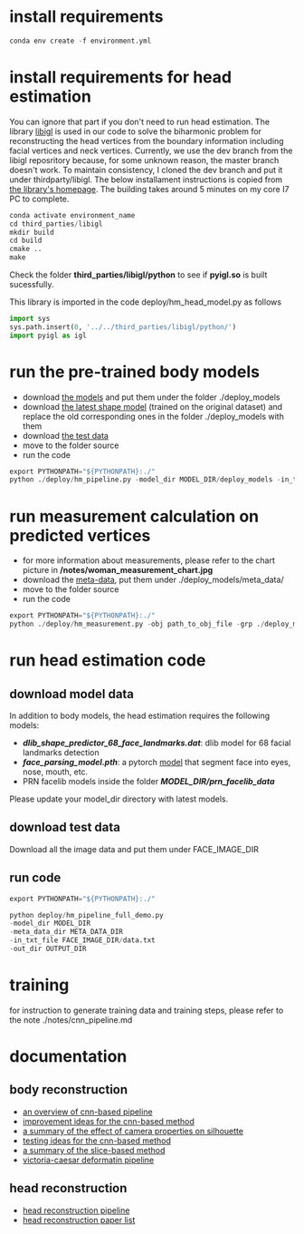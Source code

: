 # install requirements
```python
conda env create -f environment.yml
```
# install requirements for head estimation
You can ignore that part if you don't need to run head estimation.
The library [libigl](https://libigl.github.io) is used in our code to solve the biharmonic problem for reconstructing the head vertices from the boundary 
information including facial vertices and neck vertices. Currently, we use the dev branch from the libigl reposritory because, 
for some unknown reason, the master branch doesn't work. To maintain consistency, I cloned the dev branch and put it under thirdparty/libigl. 
The below installament instructions is copied from [the library's homepage](https://libigl.github.io/example-project/).
The building takes around 5 minutes on my core I7 PC to complete.
```python
conda activate environment_name
cd third_parties/libigl
mkdir build
cd build
cmake .. 
make
```
Check the folder **third_parties/libigl/python** to see if **pyigl.so** is built sucessfully.


This library is imported in the code deploy/hm_head_model.py as follows
```python
import sys
sys.path.insert(0, '../../third_parties/libigl/python/')
import pyigl as igl
```


# run the pre-trained body models
- download [the models](https://drive.google.com/open?id=1l_Tc83U2ZVafjaq6XunPkLrTdrq93RCS) and put them under the folder ./deploy_models
- download [the latest shape model](https://drive.google.com/open?id=1ue5UYiTWyuc1t2wWOj7X4OqVPdRSI-AR) (trained on the original dataset) and replace the old corresponding ones in the folder ./deploy_models with them
- download [the test data](https://drive.google.com/open?id=1BLL8VAjId6qBA3p6ebytQRsY7Xk0hCp7)
- move to the folder source
- run the code
```python
export PYTHONPATH="${PYTHONPATH}:./"
python ./deploy/hm_pipeline.py -model_dir MODEL_DIR/deploy_models -in_txt_file TEST_DATA_DIR/data.txt
```

# run measurement calculation on predicted vertices
- for more information about measurements, please refer to the chart picture in __/notes/woman_measurement_chart.jpg__
- download the [meta-data](https://drive.google.com/open?id=1YUdRzxdwfDj9-QXz9NScr9SaMWKkabKP), put them under ./deploy_models/meta_data/ 
- move to the folder source
- run the code
```python
export PYTHONPATH="${PYTHONPATH}:./"
python ./deploy/hm_measurement.py -obj path_to_obj_file -grp ./deploy_models/meta_data/victoria_measure_vert_groups.pkl -nbr ./deploy_models/meta_data/victoria_measure_contour_circ_neighbor_idxs.pkl
```

# run head estimation code
## download model data
In addition to body models, the head estimation requires the following models: 
- ***dlib_shape_predictor_68_face_landmarks.dat***: dlib model for 68 facial landmarks detection
- ***face_parsing_model.pth***: a pytorch [model](https://github.com/zllrunning/face-parsing.PyTorch) that segment face into eyes, nose, mouth, etc.
- PRN facelib models inside the folder ***MODEL_DIR/prn_facelib_data***

Please update your model_dir directory with latest models.

## download test data
Download all the image data and put them under FACE_IMAGE_DIR
## run code
```python
export PYTHONPATH="${PYTHONPATH}:./"

python deploy/hm_pipeline_full_demo.py
-model_dir MODEL_DIR
-meta_data_dir META_DATA_DIR
-in_txt_file FACE_IMAGE_DIR/data.txt
-out_dir OUTPUT_DIR
```

# training
for instruction to generate training data and training steps, please refer to the note ./notes/cnn_pipeline.md

# documentation
## body reconstruction
- [an overview of cnn-based pipeline](./notes/cnn_pipeline.md)
- [improvement ideas for the cnn-based method ](./notes/cnn_improvement_list.md)
- [a summary of the effect of camera properties on silhouette](./notes/cnn_camera_effect.md)
- [testing ideas for the cnn-based method](notes/testing_ideas.md)
- [a summary of the slice-based method](./notes/slice_method_summary.md)
- [victoria-caesar deformatin pipeline](./notes/vic_mpii_deformation_pipeline.md)
## head reconstruction
- [head reconstruction pipeline](./notes/head_reconstruction.md)
- [head reconstruction paper list](./notes/head_reconstruction_paper_list.md)